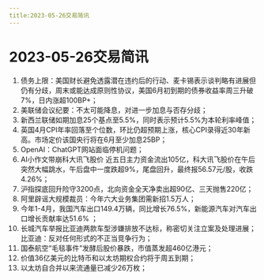 ```yaml
---
title:2023-05-26交易简讯
---
```

# 2023-05-26交易简讯
1. 债务上限：美国财长避免透露潜在违约后的行动、麦卡锡表示谈判略有进展但仍有分歧，周末或能达成原则性协议，美国6月初到期的债券收益率周三升破7%，日内涨超100BP+；
2. 美联储会议纪要：不太可能降息，对进一步加息与否存分歧；
3. 新西兰联储如期加息25个基点至5.5%，同时表示预计5.5%为本轮利率峰值；
4. 英国4月CPI年率回落至个位数，环比仍超预期上涨，核心CPI录得近30年新高。市场定价该国央行将在6月至少加息25BP；
5. OpenAI：ChatGPT网站面临停机问题；
6. AI小作文带崩科大讯飞股价 近五日主力资金流出105亿，科大讯飞股价在午后突然大幅跳水，午后盘中一度跌超9%，尾盘回升，最终报56.57元/股，收跌4.26%；
7. 沪指探底回升险守3200点，北向资金全天净卖出超90亿、三天抛售220亿；
8. 阿里辟谣大规模裁员：今年六大业务集团需新招1.5万人；
9. 今年1-4月，我国汽车出口149.4万辆，同比增长76.5%，新能源汽车对汽车出口增长贡献率达51.6% ；
10. 长城汽车举报比亚迪两款车型涉嫌排放不达标，称密切关注立案及处理进展；比亚迪：反对任何形式的不正当竞争行为；
11. 国泰航空“毛毯事件”发酵后股价暴跌，市值蒸发超460亿港元；
12. 价值36亿美元的比特币和以太坊期权合约将于周五到期；
13. 以太坊自合并以来流通量已减少26万枚；
